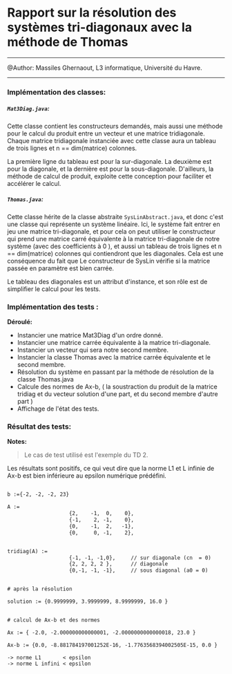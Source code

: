 
# Rapport sur la résolution des systèmes tri-diagonaux avec la méthode de Thomas



---

@Author: Massiles Ghernaout, L3 informatique, Université du Havre.

---

### Implémentation des classes:

##### `Mat3Diag.java`:

Cette classe contient les constructeurs demandés, mais aussi une méthode pour le calcul
du produit entre un vecteur et une matrice tridiagonale. Chaque matrice tridiagonale
instanciée avec cette classe aura un tableau de trois lignes et n == dim(matrice) colonnes.

La première ligne du tableau est pour la sur-diagonale. La deuxième est pour la diagonale,
et la dernière est pour la sous-diagonale. D'ailleurs, la méthode de calcul de produit,
exploite cette conception pour faciliter et accélérer le calcul.

##### `Thomas.java`:

Cette classe hérite de la classe abstraite `SysLinAbstract.java`, et donc c'est une classe
qui représente un système linéaire. Ici, le système fait entrer en jeu une matrice tri-diagonale,
et pour cela on peut utiliser le constructeur qui prend une matrice carré équivalente à la matrice
tri-diagonale de notre système (avec des coefficients à 0 ), et aussi un tableau de trois lignes et
n == dim(matrice) colonnes qui contiendront que les diagonales. Cela est une conséquence du fait que
Le constructeur de SysLin vérifie si la matrice passée en paramètre est bien carrée.

Le tableau des diagonales est un attribut d'instance, et son rôle est de simplifier le calcul pour
les tests.




### Implémentation des tests :


**Déroulé:**

- Instancier une matrice Mat3Diag d'un ordre donné.
- Instancier une matrice carrée équivalente à la matrice tri-diagonale.
- Instancier un vecteur qui sera notre second membre.
- Instancier la classe Thomas avec la matrice carrée équivalente et le second membre.
- Résolution du système en passant par la méthode de résolution de la classe Thomas.java
- Calcule des normes de Ax-b, ( la soustraction du produit de la matrice tridiag et du vecteur
solution d'une part, et du second membre d'autre part )
- Affichage de l'état des tests.



### Résultat des tests:

**Notes:**

> Le cas de test utilisé est l'exemple du TD 2.


Les résultats sont positifs, ce qui veut dire que la norme L1 et L infinie de Ax-b est
bien inférieure au epsilon numérique prédéfini.

```txt

b :={-2, -2, -2, 23}

A :=
                    {2,    -1,  0,    0},
                    {-1,    2, -1,    0},
                    {0,    -1,  2,   -1},
                    {0,     0, -1,    2},


tridiag(A) :=
                    {-1, -1, -1,0},     // sur diagonale (cn  = 0)
                    {2, 2, 2, 2 },      // diagonale
                    {0,-1, -1, -1},     // sous diagonal (a0 = 0)


# après la résolution

solution := {0.9999999, 3.9999999, 8.9999999, 16.0 }


# calcul de Ax-b et des normes

Ax := { -2.0, -2.000000000000001, -2.0000000000000018, 23.0 }

Ax-b := {0.0, -8.881784197001252E-16, -1.7763568394002505E-15, 0.0 }

-> norme L1       < epsilon
-> norme L infini < epsilon

```





